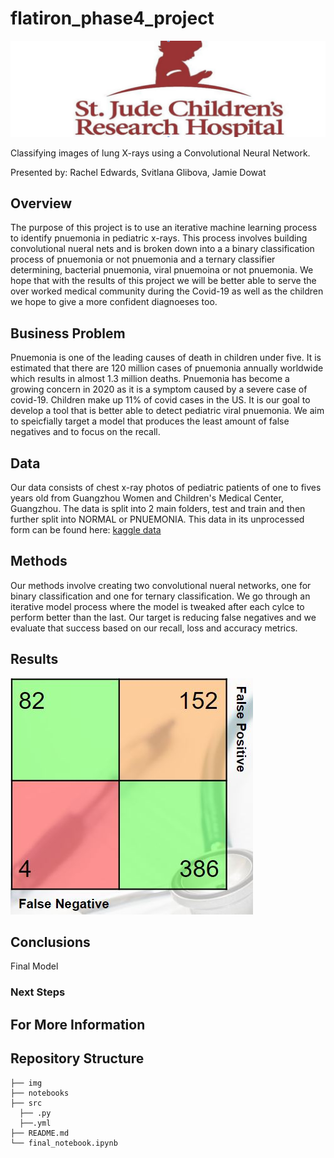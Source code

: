 # flatiron_phase4_project
![stjstretch](./img/stjstretch.JPG)

Classifying images of lung X-rays using a Convolutional Neural Network.


Presented by: Rachel Edwards, Svitlana Glibova, Jamie Dowat

## Overview
The purpose of this project is to use an iterative machine learning process to identify pnuemonia in pediatric x-rays. This process involves building convolutional nueral nets and is broken down into a a binary classification process of pnuemonia or not pnuemonia and a ternary classifier determining, bacterial pnuemonia, viral pnuemoina or not pnuemonia. We hope that with the results of this project we will be better able to serve the over worked medical community during the Covid-19 as well as the children we hope to give a more confident diagnoeses too.


## Business Problem
Pnuemonia is one of the leading causes of death in children under five. It is estimated that there are 120 million cases of pnuemonia annually worldwide which results in almost 1.3 million deaths. Pnuemonia has become a growing concern in 2020 as it is a symptom caused by a severe case of covid-19. Children make up 11% of covid cases in the US. It is our goal to develop a tool that is better able to detect pediatric viral pnuemonia. We aim to speicfially target a model that produces the least amount of false negatives and to focus on the recall.

## Data
Our data consists of chest x-ray photos of pediatric patients of one to fives years old from Guangzhou Women and Children's Medical Center, Guangzhou. The data is split into 2 main folders, test and train and then further split into NORMAL or PNUEMONIA. This data in its unprocessed form can be found here: [kaggle data](https://www.kaggle.com/paultimothymooney/chest-xray-pneumonia) 

## Methods
Our methods involve creating two convolutional nueral networks, one for binary classification and one for ternary classification. We go through an iterative model process where the model is tweaked after each cylce to perform better than the last. Our target is reducing false negatives and we evaluate that success based on our recall, loss and accuracy metrics. 


## Results
![conf](./img/conf.JPG)

## Conclusions
Final Model

        
 

### Next Steps


## For More Information

## Repository Structure
```
├── img
├── notebooks
├── src
  ├── .py
  ├──.yml
├── README.md
└── final_notebook.ipynb
